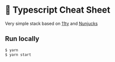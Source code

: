 # 💙 Typescript Cheat Sheet

Very simple stack based on [11ty](https://www.11ty.dev/) and [Nunjucks](https://mozilla.github.io/nunjucks/)

## Run locally

```bash
$ yarn
$ yarn start
```